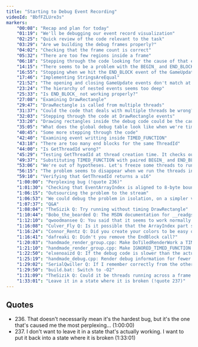 ```yaml
---
title: "Starting to Debug Event Recording"
videoId: "BbfFZLUre3s"
markers:
    "00:08": "Recap and plan for today"
    "01:19": "We'll be debugging our event record visualization"
    "02:25": "Quick review of the code relevant to the task"
    "03:29": "Are we building the debug frames properly?"
    "04:02": "Checking that the frame count is correct"
    "05:32": "There are too few regions inside a frame"
    "06:18": "Stepping through the code looking for the cause of that error"
    "14:15": "There seems to be a problem with the BEGIN_ and END_BLOCK pairing"
    "16:55": "Stopping when we hit the END_BLOCK event of the GameUpdate counter"
    "17:46": "Implementing StringsAreEqual"
    "21:52": "The opening and closing GameUpdate events don't match at all"
    "23:24": "The hierarchy of nested events seems too deep"
    "25:33": "Is END_BLOCK_ not working properly?"
    "27:08": "Examining DrawRectangle"
    "29:47": "DrawRectangle is called from multiple threads"
    "31:37": "Could the code that deals with multiple threads be wrong?"
    "32:03": "Stepping through the code at DrawRectangle events"
    "33:20": "Drawing rectangles inside the debug code could be the cause of the bug"
    "35:05": "What does the global debug table look like when we're timing DrawRectangle?"
    "40:45": "Some more stepping through the code"
    "42:40": "Examining event writting inside TIMED_FUNCTION"
    "43:18": "There are too many end blocks for the same ThreadId"
    "44:00": "Is GetThreadId wrong?"
    "45:29": "Testing GetThreadId at thread creation time. It checks out"
    "49:37": "Substituting TIMED_FUNCTION with paired BEGIN_ and END_BLOCKs to avoid constructor/destructor pairs"
    "53:06": "We're out of hypotheses. Let's freeze some threads to run them in order"
    "56:15": "The problem seems to disappear when we run the threads in order. But why?"
    "59:10": "Verifying that GetThreadId returns a u16"
    "1:00:00": "Perplexing bug (!quote 236)"
    "1:01:30": "Checking that EventArrayIndex is aligned to 8-byte boundaries"
    "1:06:15": "Outsourcing the problem to the stream"
    "1:06:53": "We could debug the problem in isolation, on a simpler version of the code"
    "1:07:37": "Q&A"
    "1:08:04": "TheSizik Q: Try running without timing DrawRectangle"
    "1:10:44": "Bobo_the_bearded Q: The MSDN documentation for __readgsqword states \"These intrinsics are only available in kernel mode, and the routines are only available as intrinsics\". If this is the case, how were you able to use __readgsqword to read out the thread ID? (I'm not really sure what the difference between kernel mode and user mode is)"
    "1:12:10": "qwoodmansee Q: You said that it seems to work normally for a little while, then stops working when it's under stress. Maybe let the threads run wild for a little while, then freeze them? Or is this not possible with the debugger?"
    "1:16:08": "Culver_Fly Q: Is it possible that the ArrayIndex part somehow got swapped out during begin / end records?"
    "1:16:24": "Connor_Rentz Q: Did you create your colors to be easy on the eyes? If not, how did they come to be?"
    "1:16:41": "dafreaki Q: Didn't you remove the EndBlock call?"
    "1:20:03": "handmade_render_group.cpp: Make DoTiledRenderWork a TIMED_FUNCTION"
    "1:21:10": "handmade_render_group.cpp: Make IGNORED_TIMED_FUNCTION by a TIMED_FUNCTION again"
    "1:22:50": "elxenoaizd Q: If the debug code is slower than the actual runtime of the game, how can we rely on the debug systems to give us accurate timing of how long things are taking in the game since they naturally take more time in debug mode?"
    "1:25:19": "handmade_debug.cpp: Render debug information for fewer frames"
    "1:29:02": "SerialQwiller Q: If I remember correctly from the other day, you discard events if buffers are full. Are you sure all buffers are big enough?"
    "1:29:50": "build.bat: Switch to -O2"
    "1:31:09": "TheSizik Q: Could it be threads running across a frame boundary?"
    "1:33:01": "Leave it in a state where it is broken (!quote 237)"
---
```


## Quotes

* 236\. That doesn't necessarily mean it's the hardest bug, but it's the one that's caused me the most perplexing... (1:00:00)
* 237\. I don't want to leave it in a state that's actually working. I want to put it back into a state where it is broken (1:33:01)
